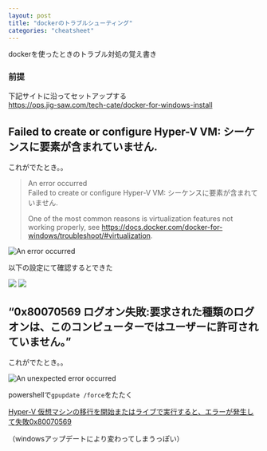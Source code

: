 ```yaml
---
layout: post
title: "dockerのトラブルシューティング"
categories: "cheatsheet"
---
```


dockerを使ったときのトラブル対処の覚え書き


### 前提

下記サイトに沿ってセットアップする  
<https://ops.jig-saw.com/tech-cate/docker-for-windows-install>


Failed to create or configure Hyper-V VM: シーケンスに要素が含まれていません.
---

これがでたとき。。

> An error occurred  
> Failed to create or configure Hyper-V VM: シーケンスに要素が含まれていません.
>
> One of the most common reasons is virtualization features not working properly,
> see <https://docs.docker.com/docker-for-windows/troubleshoot/#virtualization>.

![An error occurred](https://user-images.githubusercontent.com/20193699/94943881-645f9500-04a6-11eb-8927-4ff091923f57.png)

以下の設定にて確認するとできた

![](https://docs.docker.com/docker-for-windows/images/wsl2-enabled.png)
![](https://docs.docker.com/docker-for-windows/images/hyperv-enabled.png)

“0x80070569 ログオン失敗:要求された種類のログオンは、このコンピューターではユーザーに許可されていません。”
---

これがでたとき。。

![An unexpected error occurred](https://user-images.githubusercontent.com/40160582/147994418-e0e6abb9-f336-47a5-a46e-d7becd5c0780.PNG)

powershellで`gpupdate /force`をたたく

[Hyper-V 仮想マシンの移行を開始またはライブで実行すると、エラーが発生して失敗0x80070569](https://docs.microsoft.com/ja-jp/troubleshoot/windows-server/virtualization/starting-or-live-migrating-hyper-v-vms-fails)

（windowsアップデートにより変わってしまうっぽい）
